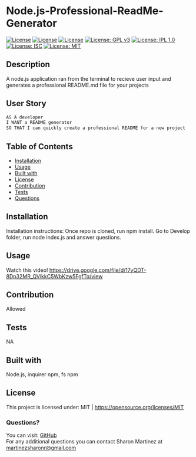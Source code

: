 # Node.js-Professional-ReadMe-Generator
  [![License](https://img.shields.io/badge/License-Apache%202.0-blue.svg)](https://opensource.org/licenses/Apache-2.0) 
  [![License](https://img.shields.io/badge/License-BSD%203--Clause-blue.svg)](https://opensource.org/licenses/BSD-3-Clause)
  [![License](https://img.shields.io/badge/License-EPL%201.0-red.svg)](https://opensource.org/licenses/EPL-1.0)
  [![License: GPL v3](https://img.shields.io/badge/License-GPLv3-blue.svg)](https://www.gnu.org/licenses/gpl-3.0)
  [![License: IPL 1.0](https://img.shields.io/badge/License-IPL%201.0-blue.svg)](https://opensource.org/licenses/IPL-1.0)
  [![License: ISC](https://img.shields.io/badge/License-ISC-blue.svg)](https://opensource.org/licenses/ISC)
  [![License: MIT](https://img.shields.io/badge/License-MIT-yellow.svg)](https://opensource.org/licenses/MIT)
  ## Description
  A node.js application ran from the terminal to recieve user input and generates a professional README.md file for your projects

  
  ## User Story

  ```md
  AS A developer
  I WANT a README generator
  SO THAT I can quickly create a professional README for a new project
  ```

  ## Table of Contents

  * [Installation](#Installation)
  * [Usage](#Usage)
  * [Built with](#Built-with)
  * [License](#License)
  * [Contribution](#Contribution)
  * [Tests](#Tests)
  * [Questions](#Questions)
  
  ## Installation
  Installation instructions: Once repo is cloned, run npm install. Go to Develop folder, run node index.js and answer questions. 

  ## Usage 
  Watch this video!
  https://drive.google.com/file/d/17yQDT-8Dp32MR_QVlkkC5WbKzw5FgfTq/view
  
   ## Contribution
   Allowed
  
  ## Tests
   NA

  ## Built with
  Node.js, inquirer npm, fs npm

  ## License 
  This project is licensed under: MIT | https://opensource.org/licenses/MIT

  ### Questions?
  You can visit: [GitHub](https://github.com/Sharon1106)  
  For any additional questions you can contact Sharon Martinez at martinezsharonr@gmail.com
